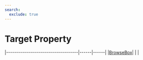 ```yaml
---
search:
  exclude: true
---
```


<h1 class="heading"><span class="name">Target Property</span></h1>

|------------------------------------|------|------|
|[BrowseBox](../objects/browsebox.md)|&nbsp;|&nbsp;|

